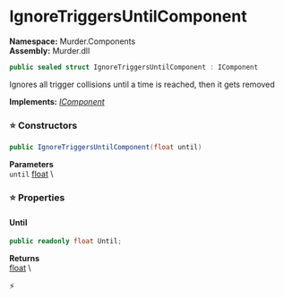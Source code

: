 # IgnoreTriggersUntilComponent

**Namespace:** Murder.Components \
**Assembly:** Murder.dll

```csharp
public sealed struct IgnoreTriggersUntilComponent : IComponent
```

Ignores all trigger collisions until a time is reached, then it gets removed

**Implements:** _[IComponent](../..//Bang/Components/IComponent.html)_

### ⭐ Constructors
```csharp
public IgnoreTriggersUntilComponent(float until)
```

**Parameters** \
`until` [float](https://learn.microsoft.com/en-us/dotnet/api/System.Single?view=net-7.0) \

### ⭐ Properties
#### Until
```csharp
public readonly float Until;
```

**Returns** \
[float](https://learn.microsoft.com/en-us/dotnet/api/System.Single?view=net-7.0) \


⚡